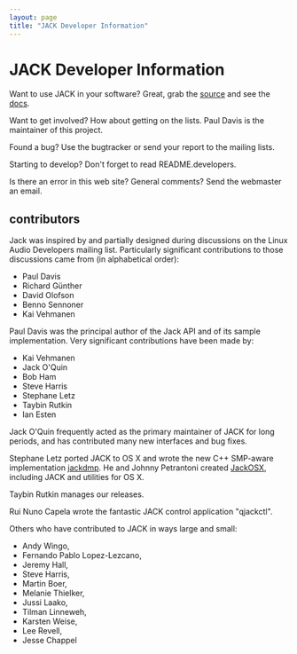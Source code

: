 ```yaml
---
layout: page
title: "JACK Developer Information"
---
```


# JACK Developer Information

Want to use JACK in your software? Great, grab the [source](/downloads)
and see the [docs](/api).

Want to get involved? How about getting on the lists. Paul Davis is the
maintainer of this project.

Found a bug? Use the bugtracker or send your report to the mailing lists.

Starting to develop? Don't forget to read README.developers.

Is there an error in this web site? General comments? Send the webmaster an
email.

## contributors

Jack was inspired by and partially designed during discussions on the Linux
Audio Developers mailing list. Particularly significant contributions to those
discussions came from (in alphabetical order):

  * Paul Davis
  * Richard Günther
  * David Olofson
  * Benno Sennoner
  * Kai Vehmanen

Paul Davis was the principal author of the Jack API and of its sample
implementation. Very significant contributions have been made by:

  * Kai Vehmanen
  * Jack O'Quin
  * Bob Ham
  * Steve Harris
  * Stephane Letz
  * Taybin Rutkin
  * Ian Esten

Jack O'Quin frequently acted as the primary maintainer of JACK for long
periods, and has contributed many new interfaces and bug fixes.

Stephane Letz ported JACK to OS X and wrote the new C++ SMP-aware
implementation [jackdmp](http://www.grame.fr/~letz/jackdmp.html).
He and Johnny Petrantoni created
[JackOSX](http://jackosx.com/),
including JACK and utilities for OS X.

Taybin Rutkin manages our releases.

Rui Nuno Capela wrote the fantastic JACK control application "qjackctl".

Others who have contributed to JACK in ways large and small:

* Andy Wingo,
* Fernando Pablo Lopez-Lezcano,
* Jeremy Hall,
* Steve Harris,
* Martin Boer,
* Melanie Thielker,
* Jussi Laako,
* Tilman Linneweh,
* Karsten Weise,
* Lee Revell,
* Jesse Chappel

